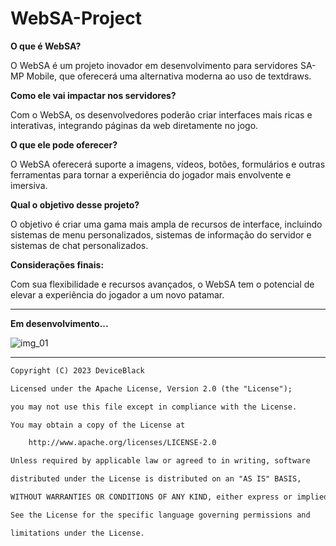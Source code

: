 # WebSA-Project
<b>O que é WebSA?</b>

O WebSA é um projeto inovador em desenvolvimento para servidores SA-MP Mobile, que oferecerá uma alternativa moderna ao uso de textdraws.

<b>Como ele vai impactar nos servidores?</b>

Com o WebSA, os desenvolvedores poderão criar interfaces mais ricas e interativas, integrando páginas da web diretamente no jogo.

<b>O que ele pode oferecer?</b>

O WebSA oferecerá suporte a imagens, vídeos, botões, formulários e outras ferramentas para tornar a experiência do jogador mais envolvente e imersiva.

<b>Qual o objetivo desse projeto?</b>

O objetivo é criar uma gama mais ampla de recursos de interface, incluindo sistemas de menu personalizados, sistemas de informação do servidor e sistemas de chat personalizados.

<b>Considerações finais:</b>

Com sua flexibilidade e recursos avançados, o WebSA tem o potencial de elevar a experiência do jogador a um novo patamar.
<hr>

<b>Em desenvolvimento...</b>

![img_01](https://github.com/Device-Black/WebSA-Project/blob/DeviceBlack/img-01.png)

<hr>

```txt
Copyright (C) 2023 DeviceBlack

Licensed under the Apache License, Version 2.0 (the "License");

you may not use this file except in compliance with the License.

You may obtain a copy of the License at

    http://www.apache.org/licenses/LICENSE-2.0

Unless required by applicable law or agreed to in writing, software

distributed under the License is distributed on an "AS IS" BASIS,

WITHOUT WARRANTIES OR CONDITIONS OF ANY KIND, either express or implied.

See the License for the specific language governing permissions and

limitations under the License.
```
